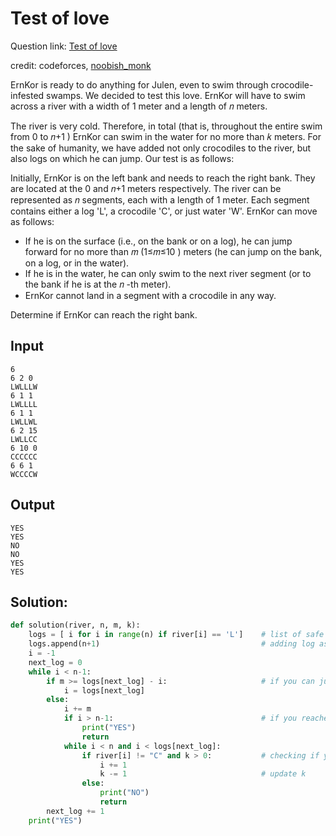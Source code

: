 # Test of love
Question link: [Test of love](https://codeforces.com/contest/1992/problem/D)

credit: codeforces, [noobish_monk](https://codeforces.com/profile/Noobish_Monk)

ErnKor is ready to do anything for Julen, even to swim through crocodile-infested swamps. We decided to test this love. ErnKor will have to swim across a river with a width of 1
 meter and a length of 𝑛
 meters.

The river is very cold. Therefore, in total (that is, throughout the entire swim from 0
 to 𝑛+1
) ErnKor can swim in the water for no more than 𝑘
 meters. For the sake of humanity, we have added not only crocodiles to the river, but also logs on which he can jump. Our test is as follows:

Initially, ErnKor is on the left bank and needs to reach the right bank. They are located at the 0
 and 𝑛+1
 meters respectively. The river can be represented as 𝑛
 segments, each with a length of 1
 meter. Each segment contains either a log 'L', a crocodile 'C', or just water 'W'. ErnKor can move as follows:

* If he is on the surface (i.e., on the bank or on a log), he can jump forward for no more than 𝑚
 (1≤𝑚≤10
) meters (he can jump on the bank, on a log, or in the water).
* If he is in the water, he can only swim to the next river segment (or to the bank if he is at the 𝑛
-th meter).
* ErnKor cannot land in a segment with a crocodile in any way.

Determine if ErnKor can reach the right bank.

## Input
```
6
6 2 0
LWLLLW
6 1 1
LWLLLL
6 1 1
LWLLWL
6 2 15
LWLLCC
6 10 0
CCCCCC
6 6 1
WCCCCW
```

## Output
```
YES
YES
NO
NO
YES
YES
```

## Solution:
```python
def solution(river, n, m, k):
    logs = [ i for i in range(n) if river[i] == 'L']    # list of safe indexes
    logs.append(n+1)                                    # adding log as shore at end of river
    i = -1
    next_log = 0
    while i < n-1:                                      
        if m >= logs[next_log] - i:                     # if you can jup over log
            i = logs[next_log]
        else:
            i += m
            if i > n-1:                                 # if you reached other shore
                print("YES")
                return
            while i < n and i < logs[next_log]:
                if river[i] != "C" and k > 0:           # checking if you can swim the wanter
                    i += 1                              
                    k -= 1                              # update k
                else:
                    print("NO")
                    return
        next_log += 1
    print("YES")
```